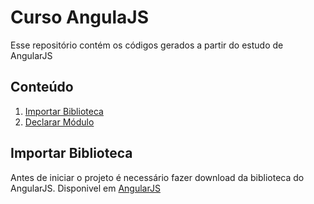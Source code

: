 # Curso AngulaJS

   Esse repositório contém os códigos gerados a partir do estudo de AngularJS
   
## Conteúdo

  1. [Importar Biblioteca](#importar)
  2. [Declarar Módulo](#modulo)
  
<a name="importar"></a>  
## Importar Biblioteca
  Antes de iniciar o projeto é necessário fazer download da biblioteca do AngularJS. Disponivel em [AngularJS](https://angularjs.org/)    

<a name="modulo"></a>
